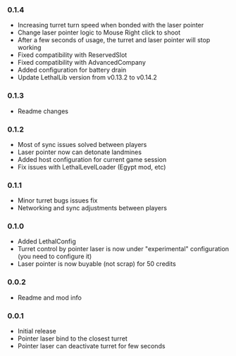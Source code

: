 ### 0.1.4
- Increasing turret turn speed when bonded with the laser pointer
- Change laser pointer logic to Mouse Right click to shoot
- After a few seconds of usage, the turret and laser pointer will stop working
- Fixed compatibility with ReservedSlot
- Fixed compatibility with AdvancedCompany
- Added configuration for battery drain
- Update LethalLib version from v0.13.2 to v0.14.2

### 0.1.3
- Readme changes

### 0.1.2
- Most of sync issues solved between players
- Laser pointer now can detonate landmines
- Added host configuration for current game session
- Fix issues with LethalLevelLoader (Egypt mod, etc)

### 0.1.1
- Minor turret bugs issues fix
- Networking and sync adjustments between players

### 0.1.0
- Added LethalConfig
- Turret control by pointer laser is now under "experimental" configuration (you need to configure it)
- Laser pointer is now buyable (not scrap) for 50 credits

### 0.0.2
- Readme and mod info

### 0.0.1
- Initial release
- Pointer laser bind to the closest turret
- Pointer laser can deactivate turret for few seconds